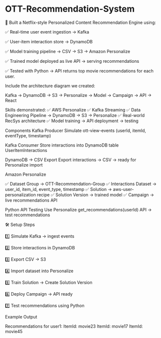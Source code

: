 # OTT-Recommendation-System
🚀 Built a Netflix-style Personalized Content Recommendation Engine using:

✅ Real-time user event ingestion → Kafka

 ✅ User-item interaction store → DynamoDB
 
 ✅ Model training pipeline → CSV → S3 → Amazon Personalize
 
 ✅ Trained model deployed as live API → serving recommendations
 
 ✅ Tested with Python → API returns top movie recommendations for each user.

Include the architecture diagram we created:

Kafka → DynamoDB → S3 → Personalize → Model → Campaign → API → React

Skills demonstrated:
✅ AWS Personalize
 ✅ Kafka Streaming
 ✅ Data Engineering Pipeline → DynamoDB → S3 → Personalize
 ✅ Real-world RecSys architecture
 ✅ Model training → API deployment → testing

Components
Kafka Producer
Simulate ott-view-events (userId, itemId, eventType, timestamp)

Kafka Consumer
Store interactions into DynamoDB table UserItemInteractions

DynamoDB → CSV Export
Export interactions → CSV → ready for Personalize import

Amazon Personalize

✅ Dataset Group → OTT-Recommendation-Group
✅ Interactions Dataset → user_id, item_id, event_type, timestamp
✅ Solution → aws-user-personalization recipe
✅ Solution Version → trained model
✅ Campaign → live recommendations API

Python API Testing
Use Personalize get_recommendations(userId) API → test recommendations

🛠️ Setup Steps

1️⃣ Simulate Kafka → ingest events

2️⃣ Store interactions in DynamoDB

3️⃣ Export CSV → S3

4️⃣ Import dataset into Personalize

5️⃣ Train Solution → Create Solution Version

6️⃣ Deploy Campaign → API ready

7️⃣ Test recommendations using Python

Example Output

Recommendations for user1:
ItemId: movie23
ItemId: movie17
ItemId: movie45
